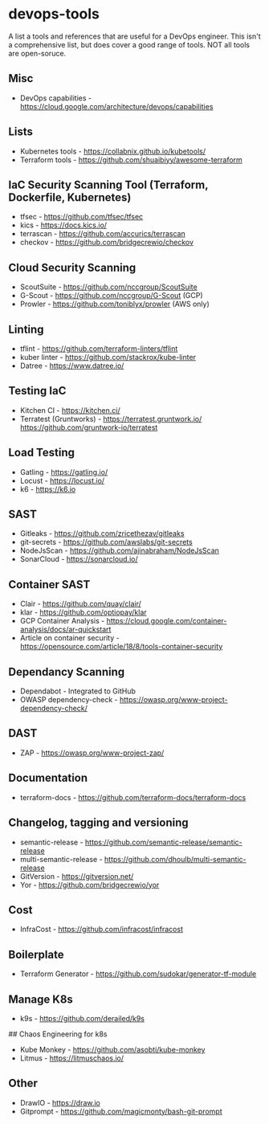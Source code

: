 # devops-tools
A list a tools and references that are useful for a DevOps engineer. This isn't a comprehensive list, but does cover a good range of tools. NOT all tools are open-soruce.

## Misc
- DevOps capabilities - https://cloud.google.com/architecture/devops/capabilities

## Lists
- Kubernetes tools - https://collabnix.github.io/kubetools/
- Terraform tools - https://github.com/shuaibiyy/awesome-terraform


## IaC Security Scanning Tool (Terraform, Dockerfile, Kubernetes)
- tfsec - https://github.com/tfsec/tfsec
- kics - https://docs.kics.io/
- terrascan - https://github.com/accurics/terrascan
- checkov - https://github.com/bridgecrewio/checkov

## Cloud Security Scanning
- ScoutSuite - https://github.com/nccgroup/ScoutSuite
- G-Scout - https://github.com/nccgroup/G-Scout (GCP)
- Prowler - https://github.com/toniblyx/prowler (AWS only)

## Linting
- tflint - https://github.com/terraform-linters/tflint
- kuber linter - https://github.com/stackrox/kube-linter
- Datree - https://www.datree.io/

## Testing IaC
- Kitchen CI - https://kitchen.ci/
- Terratest (Gruntworks) - https://terratest.gruntwork.io/  https://github.com/gruntwork-io/terratest

## Load Testing 
- Gatling - https://gatling.io/
- Locust - https://locust.io/
- k6 - https://k6.io

## SAST
- Gitleaks - https://github.com/zricethezav/gitleaks
- git-secrets - https://github.com/awslabs/git-secrets
- NodeJsScan - https://github.com/ajinabraham/NodeJsScan
- SonarCloud - https://sonarcloud.io/

## Container SAST
- Clair - https://github.com/quay/clair/
- klar - https://github.com/optiopay/klar
- GCP Container Analysis - https://cloud.google.com/container-analysis/docs/ar-quickstart
- Article on container security - https://opensource.com/article/18/8/tools-container-security

## Dependancy Scanning
- Dependabot - Integrated to GitHub
- OWASP dependency-check - https://owasp.org/www-project-dependency-check/

## DAST
- ZAP - https://owasp.org/www-project-zap/

## Documentation
- terraform-docs - https://github.com/terraform-docs/terraform-docs

## Changelog, tagging and versioning
- semantic-release - https://github.com/semantic-release/semantic-release
- multi-semantic-release - https://github.com/dhoulb/multi-semantic-release
- GitVersion - https://gitversion.net/
- Yor - https://github.com/bridgecrewio/yor

## Cost
- InfraCost - https://github.com/infracost/infracost

## Boilerplate
- Terraform Generator - https://github.com/sudokar/generator-tf-module

## Manage K8s
- k9s - https://github.com/derailed/k9s

## Chaos Engineering for k8s
- Kube Monkey - https://github.com/asobti/kube-monkey 
- Litmus - https://litmuschaos.io/ 

## Other
- DrawIO - https://draw.io
- Gitprompt - https://github.com/magicmonty/bash-git-prompt